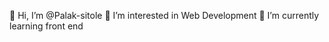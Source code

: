 👋 Hi, I’m @Palak-sitole 
👀 I’m interested in Web Development 
🌱 I’m currently learning front end 




<!---
Palak-sitole/Palak-sitole is a ✨ special ✨ repository because its `README.md` (this file) appears on your GitHub profile.
You can click the Preview link to take a look at your changes.
--->
